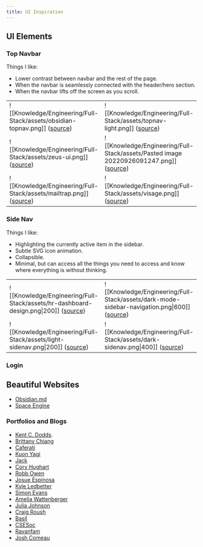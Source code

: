 ```yaml
---
title: UI Inspiration
---
```


## UI Elements
### Top Navbar
Things I like:
- Lower contrast between navbar and the rest of the page.
- When the navbar is seamlessly connected with the header/hero section.
- When the navbar lifts off the screen as you scroll.

|                                                                                                                                                   |                                                                                                                                                              |
| ------------------------------------------------------------------------------------------------------------------------------------------------- | ------------------------------------------------------------------------------------------------------------------------------------------------------------ |
| ![[Knowledge/Engineering/Full-Stack/assets/obsidian-topnav.png]] ([source](https://obsidian.md/))                                                 | ![[Knowledge/Engineering/Full-Stack/assets/topnav-light.png]] ([source](https://dribbble.com/shots/17722418-Top-Navigation-SaasBox))                         |
| ![[Knowledge/Engineering/Full-Stack/assets/zeus-ui.png]] ([source](https://dribbble.com/shots/18363665-Navigation-bar-with-menu-Zeus-Web-UI-Kit)) | ![[Knowledge/Engineering/Full-Stack/assets/Pasted image 20220926091247.png]] ([source](https://dribbble.com/shots/14478136-Plants-boutique-website-concept)) |
| ![[Knowledge/Engineering/Full-Stack/assets/mailtrap.png]] ([source](https://dribbble.com/shots/6251320-Mailtrap-Landing-Top-Sections-Design-1st-version))                                                                                                                                                  |    ![[Knowledge/Engineering/Full-Stack/assets/visage.png]] ([source](https://speckyboy.com/wp-content/uploads/2014/04/fixed_navigation_menu_04.jpg))                                                                                                                                                          |

### Side Nav
Things I like:
- Highlighting the currently active item in the sidebar.
- Subtle SVG icon animation.
- Collapsible.
- Minimal, but can access all the things you need to access and know where everything is without thinking.

|     |      |
| --- | --- |
|![[Knowledge/Engineering/Full-Stack/assets/hr-dashboard-design.png\|200]] ([source](https://dribbble.com/shots/17350060-HR-Dashboard-design))     | ![[Knowledge/Engineering/Full-Stack/assets/dark-mode-sidebar-navigation.png\|600]] ([source](https://dribbble.com/shots/18369866-Dark-mode-sidebar-navigation-Untitled-UI))    |
| ![[Knowledge/Engineering/Full-Stack/assets/light-sidenav.png\|200]] ([source](https://dribbble.com/shots/16252715-Sidebar-navigation/attachments/8118635?mode=media))     | ![[Knowledge/Engineering/Full-Stack/assets/dark-sidenav.png\|400]] ([source](https://dribbble.com/shots/15827363-Sidebar-Navigation-Dark))    |

### Login


## Beautiful Websites
- [Obsidian.md](https://obsidian.md/)
- [Space Engine](https://spaceengine.org/)

### Portfolios and Blogs
-  [Kent C. Dodds](https://kentcdodds.com/about#about-me).
-  [Brittany Chiang](https://brittanychiang.com/)
- [Caferati](https://caferati.me)
-   [Kuon Yagi](https://kuon.space/)
- [Jack](https://jacekjeznach.com/)
- [Cory Hughart](https://coryhughart.com/)
- [Robb Owen](https://robbowen.digital/)
- [Josue Espinosa](https://ejosue.com/)
- [Kyle Ledbetter](https://kyleledbetter.com/)
- [Simon Evans](https://sii.im/#!/)
- [Amelia Wattenberger](https://wattenberger.com/)
- [Julia Johnson](https://www.juliacodes.com/)
- [Craig Roush](https://craig-roush-portfolio-template.webflow.io/)
- [Basil](https://gbasil.dev/)
- [CSESoc](https://media.csesoc.org.au/tag/articles/)
- [Rayanfam](https://rayanfam.com/topics/hypervisor-from-scratch-part-1/)
- [Josh Comeau](https://www.joshwcomeau.com/blog/how-i-built-my-blog/)

